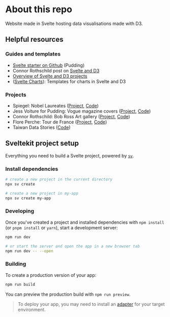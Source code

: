 # About this repo

Website made in Svelte hosting data visualisations made with D3. 

## Helpful resources

### Guides and templates

- [Svelte starter on Github](https://github.com/the-pudding/svelte-starter/tree/main) (Pudding)
- Connor Rothschild post on [Svelte and D3](https://connorrothschild.github.io/v3/post/svelte-and-d3)
- [Overview of Svelte and D3 projects](https://awesome-svelte-and-d3.netlify.app/projects)
- ([Svelte Charts](https://www.sveltecharts.com/)): Templates for charts in Svelte and D3 

### Projects

- Spiegel: Nobel Laureates ([Project](https://www.spiegel.de/wissenschaft/zirkel-der-genies-a-90c50289-30ac-4a4b-bc49-348676ce6687), [Code](https://github.com/spiegelgraphics/nobel-laureates/tree/main))
- Jess Voiture for Pudding: Vogue magazine covers ([Project](https://mag-text.vercel.app/), [Code](https://github.com/jessvoiture/mag-text/tree/main))
- Connor Rothschild: Bob Ross Art gallery ([Project](https://connorrothschild.github.io/bob-ross-art-gallery/), [Code](https://github.com/connorrothschild/bob-ross-art-gallery/tree/master))
- Flore Perche: Tour de France ([Project](https://floreperche.github.io/tour-de-france-2024/), [Code](https://github.com/floreperche/tour-de-france-2024/tree/main))
- Taiwan Data Stories ([Code](https://github.com/TaiwanDataStories/streetfood-svelte/tree/main/src/components))


## Sveltekit project setup

Everything you need to build a Svelte project, powered by [`sv`](https://github.com/sveltejs/cli).

### Install dependencies

```bash
# create a new project in the current directory
npx sv create

# create a new project in my-app
npx sv create my-app
```
### Developing

Once you've created a project and installed dependencies with `npm install` (or `pnpm install` or `yarn`), start a development server:

```bash
npm run dev

# or start the server and open the app in a new browser tab
npm run dev -- --open
```

### Building

To create a production version of your app:

```bash
npm run build
```

You can preview the production build with `npm run preview`.

> To deploy your app, you may need to install an [adapter](https://svelte.dev/docs/kit/adapters) for your target environment.
